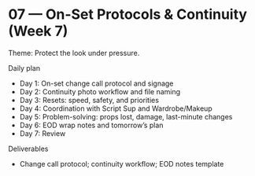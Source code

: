 # 07 — On-Set Protocols & Continuity (Week 7)

Theme: Protect the look under pressure.

Daily plan
- Day 1: On-set change call protocol and signage
- Day 2: Continuity photo workflow and file naming
- Day 3: Resets: speed, safety, and priorities
- Day 4: Coordination with Script Sup and Wardrobe/Makeup
- Day 5: Problem-solving: props lost, damage, last-minute changes
- Day 6: EOD wrap notes and tomorrow’s plan
- Day 7: Review

Deliverables
- Change call protocol; continuity workflow; EOD notes template
